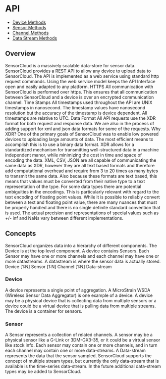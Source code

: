 API
===

* [Device Methods](DeviceMethods.md)
* [Sensor Methods](SensorMethods.md)
* [Channel Methods](ChannelMethods.md)
* [Data Stream Methods](DataStreamMethods.md)

Overview
--------
SensorCloud is a massively scalable data-store for sensor data.
SensorCloud provides a REST API to allow any device to upload data to SensorCloud.  The API is implemented as a web service using standard http request commands.  Using the web service model keeps the API Interface open and easily adapted to any platform.
HTTPS
All communication with SensorCloud is performed over https.  This ensures that all communication between SensorCloud and a device is over an encrypted communication channel.
Time Stamps
All timestamps used throughout the API are UNIX timestamps in nanosecond.  The timestamp values have nanosecond resolution but the accuracy of the timestamp is device dependent.  All timestamps are relative to UTC.
Data Format
All API requests use the XDR format for both request and response data.  We are also in the process of adding support for xml and json data formats for some of the requests.
Why XDR?
One of the primary goals of SensorCloud was to enable low powered devices to uploading large amounts of data.  The most efficient means to accomplish this is to use a binary data format.  XDR allows for a standardized mechanism for transmitting well-structured data in a machine independent manor, while minimizing the cost in time and space of encoding the data.
XML, CSV, JSON are all capable of communicating the same data as XDR, however they are all text based formats and therefore add computational overhead and require from 3 to 20 times as many bytes to transmit the same data.  Also because these formats are text based, this means that values must be converted from their native type to a text representation of the type.  For some data types there are potential ambiguities in the encodings.  This is particularly relevant with regard to the text encoding of floating point values.  While it is possible to reliably convert between a text and floating point value, there are many nuances that must be properly handled and there is no single definite standard convention that is used.  The actual precision and representations of special values such as +/- inf and NaNs vary between different implementations.

 


Concepts
--------
SensorCloud organizes data into a hierarchy of different components.  The Device is at the top level component.  A device contains Sensors.  Each Sensor may have one or more channels and each channel may have one or more datastreams.   A datastream is where the sensor data is actually stored.
Device   [1:N]    Sensor  [1:N]    Channel  [1:N]    Data-stream

### Device ###
A device represents a single point of aggregation.  A MicroStrain WSDA (Wireless Sensor Data Aggregator) is one example of a device.  A device may be a physical device that is collecting data from multiple sensors or a device could be a virtual device that is pulling data from multiple streams.  The device is a container for sensors.  

### Sensor ###
A Sensor represents a collection of related channels.  A sensor may be a physical sensor like a G-Link or 3DM-GX3-35, or it could be a virtual sensor like stock info.  Each sensor may contain one or more channels, and in turn each channel may contain one or more data-streams.  A Data-stream represents the data that the sensor sampled.  SensorCloud supports the concept of multiple stream types, but currently the only data-stream that is available is the time-series data-stream.  In the future additional data-stream types may be added to SensorCloud. 
